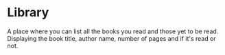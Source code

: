 # Library
A place where you can list all the books you read and those yet to be read. Displaying the book title, author name, number of pages and if it's read or not.
